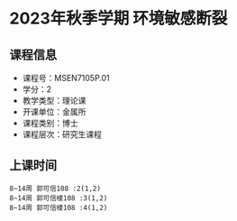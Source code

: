 # 2023年秋季学期 环境敏感断裂 






## 课程信息

- 课程号：MSEN7105P.01
- 学分：2
- 教学类型：理论课
- 开课单位：金属所
- 课程类别：博士
- 课程层次：研究生课程

## 上课时间

```
8~14周 郭可信108 :2(1,2)
8~14周 郭可信楼108 :3(1,2)
8~14周 郭可信楼108 :4(1,2)
```

